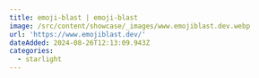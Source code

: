```yaml
---
title: emoji-blast | emoji-blast
image: /src/content/showcase/_images/www.emojiblast.dev.webp
url: 'https://www.emojiblast.dev/'
dateAdded: 2024-08-26T12:13:09.943Z
categories:
  - starlight
---
```



